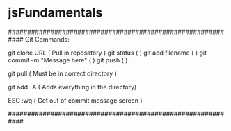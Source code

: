 # jsFundamentals

############################################################
Git Commands:

git clone URL ( Pull in reposatory )
git status    (  )
git add filename      (  ) 
git commit -m "Message here"    (  )
git push      (  )

git pull      ( Must be in correct directory )


git add -A   ( Adds everything in the directory)

ESC :wq      ( Get out of commit message screen )

############################################################